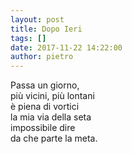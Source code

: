 ```yaml
---
layout: post
title: Dopo Ieri
tags: []
date: 2017-11-22 14:22:00
author: pietro
---
```

Passa un giorno,<br/>più vicini, più lontani<br/>è piena di vortici<br/>la mia via della seta<br/>impossibile dire<br/>da che parte la meta.
